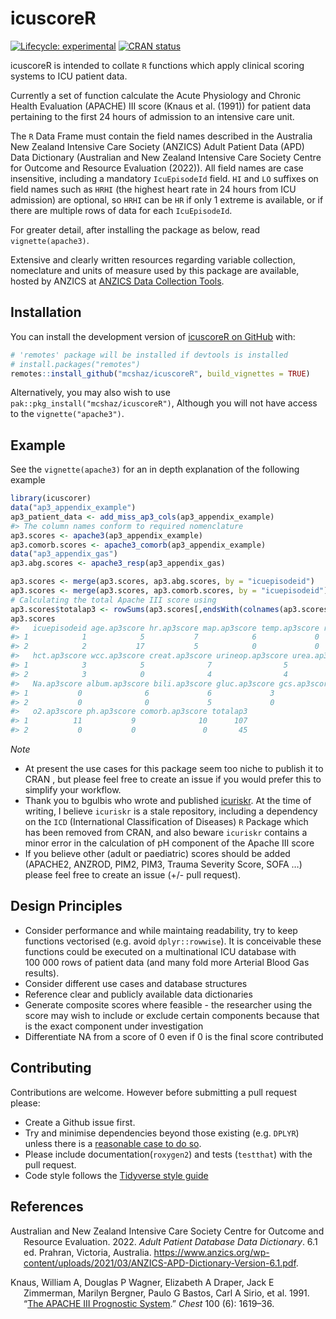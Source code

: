
<!-- README.md is generated from README.Rmd. Please edit that file -->

# icuscoreR

<!-- badges: start -->

[![Lifecycle:
experimental](https://img.shields.io/badge/lifecycle-experimental-orange.svg)](https://lifecycle.r-lib.org/articles/stages.html#experimental)
[![CRAN
status](https://www.r-pkg.org/badges/version/icuscoreR)](https://CRAN.R-project.org/package=icuscoreR)
<!-- badges: end -->

icuscoreR is intended to collate `R` functions which apply clinical
scoring systems to ICU patient data.

Currently a set of function calculate the Acute Physiology and Chronic
Health Evaluation (APACHE) III score (Knaus et al. (1991)) for patient
data pertaining to the first 24 hours of admission to an intensive care
unit.

The `R` Data Frame must contain the field names described in the
Australia New Zealand Intensive Care Society (ANZICS) Adult Patient Data
(APD) Data Dictionary (Australian and New Zealand Intensive Care Society
Centre for Outcome and Resource Evaluation (2022)). All field names are
case insensitive, including a mandatory `IcuEpisodeId` field. `HI` and
`LO` suffixes on field names such as `HRHI` (the highest heart rate in
24 hours from ICU admission) are optional, so `HRHI` can be `HR` if only
1 extreme is available, or if there are multiple rows of data for each
`IcuEpisodeId`.

For greater detail, after installing the package as below, read
`vignette(apache3)`.

Extensive and clearly written resources regarding variable collection,
nomeclature and units of measure used by this package are available,
hosted by ANZICS at [ANZICS Data Collection
Tools](https://www.anzics.org/data-collection-tools/).

## Installation

You can install the development version of [icuscoreR on
GitHub](https://github.com/mcshaz/icuscoreR) with:

``` r
# 'remotes' package will be installed if devtools is installed
# install.packages("remotes")  
remotes::install_github("mcshaz/icuscoreR", build_vignettes = TRUE)
```

Alternatively, you may also wish to use
`pak::pkg_install("mcshaz/icuscoreR")`, Although you will not have
access to the `vignette("apache3")`.

## Example

See the `vignette(apache3)` for an in depth explanation of the following
example

``` r
library(icuscorer)
data("ap3_appendix_example")
ap3_patient_data <- add_miss_ap3_cols(ap3_appendix_example)
#> The column names conform to required nomenclature
ap3.scores <- apache3(ap3_appendix_example)
ap3.comorb.scores <- apache3_comorb(ap3_appendix_example)
data("ap3_appendix_gas")
ap3.abg.scores <- apache3_resp(ap3_appendix_gas)

ap3.scores <- merge(ap3.scores, ap3.abg.scores, by = "icuepisodeid")
ap3.scores <- merge(ap3.scores, ap3.comorb.scores, by = "icuepisodeid")
# Calculating the total Apache III score using
ap3.scores$totalap3 <- rowSums(ap3.scores[,endsWith(colnames(ap3.scores), 'ap3score')], na.rm = TRUE)
ap3.scores
#>   icuepisodeid age.ap3score hr.ap3score map.ap3score temp.ap3score rr.ap3score
#> 1            1            5           7            6             0           9
#> 2            2           17           5            0             0           0
#>   hct.ap3score wcc.ap3score creat.ap3score urineop.ap3score urea.ap3score
#> 1            3            5              7                5            12
#> 2            3            0              4                4             7
#>   Na.ap3score album.ap3score bili.ap3score gluc.ap3score gcs.ap3score
#> 1           0              6             6             3            3
#> 2           0              0             5             0            0
#>   o2.ap3score ph.ap3score comorb.ap3score totalap3
#> 1          11           9              10      107
#> 2           0           0               0       45
```

*Note*

- At present the use cases for this package seem too niche to publish it
  to CRAN , but please feel free to create an issue if you would prefer
  this to simplify your workflow.
- Thank you to bgulbis who wrote and published
  [icuriskr](https://github.com/bgulbis/icuriskr). At the time of
  writing, I believe `icuriskr` is a stale repository, including a
  dependency on the `ICD` (International Classification of Diseases) `R`
  Package which has been removed from CRAN, and also beware `icuriskr`
  contains a minor error in the calculation of pH component of the
  Apache III score
- If you believe other (adult or paediatric) scores should be added
  (APACHE2, ANZROD, PIM2, PIM3, Trauma Severity Score, SOFA …) please
  feel free to create an issue (+/- pull request).

## Design Principles

- Consider performance and while maintaing readability, try to keep
  functions vectorised (e.g. avoid `dplyr::rowwise`). It is conceivable
  these functions could be executed on a multinational ICU database with
  100 000 rows of patient data (and many fold more Arterial Blood Gas
  results).
- Consider different use cases and database structures
- Reference clear and publicly available data dictionaries
- Generate composite scores where feasible - the researcher using the
  score may wish to include or exclude certain components because that
  is the exact component under investigation
- Differentiate NA from a score of 0 even if 0 is the final score
  contributed

## Contributing

Contributions are welcome. However before submitting a pull request
please:

- Create a Github issue first.
- Try and minimise dependencies beyond those existing (e.g. `DPLYR`)
  unless there is a [reasonable case to do
  so](https://r-pkgs.org/dependencies-mindset-background.html).
- Please include documentation(`roxygen2`) and tests (`testthat`) with
  the pull request.
- Code style follows the [Tidyverse style
  guide](https://style.tidyverse.org/)

## References

<div id="refs" class="references csl-bib-body hanging-indent"
entry-spacing="0">

<div id="ref-apddatadictionary" class="csl-entry">

Australian and New Zealand Intensive Care Society Centre for Outcome and
Resource Evaluation. 2022. *Adult Patient Database Data Dictionary*. 6.1
ed. Prahran, Victoria, Australia.
<https://www.anzics.org/wp-content/uploads/2021/03/ANZICS-APD-Dictionary-Version-6.1.pdf>.

</div>

<div id="ref-Knaus1991-be" class="csl-entry">

Knaus, William A, Douglas P Wagner, Elizabeth A Draper, Jack E
Zimmerman, Marilyn Bergner, Paulo G Bastos, Carl A Sirio, et al. 1991.
“[The APACHE III Prognostic
System](https://www.ncbi.nlm.nih.gov/pubmed/1959406).” *Chest* 100 (6):
1619–36.

</div>

</div>
